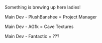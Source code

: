 Something is brewing up here ladies!

Main Dev - PlushBanshee =
Project Manager

Main Dev - AG1k =
Cave Textures

Main Dev - Fantactic =
???
